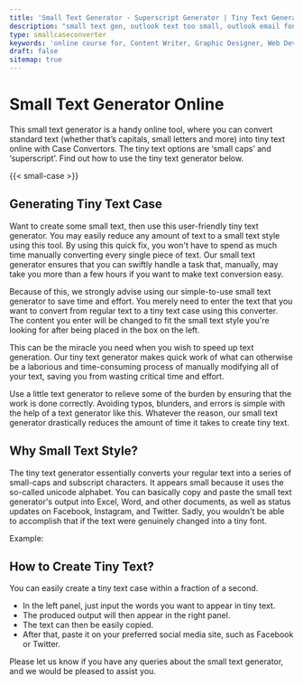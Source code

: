 ```yaml
---
title: 'Small Text Generator - Superscript Generator | Tiny Text Generator'
description: "small text gen, outlook text too small, outlook email font too small, small caps text generator, small caps font, quizlet, convert to small text online free"
type: smallcaseconverter
keywords: 'online course for, Content Writer, Graphic Designer, Web Developer, Software Engineer, Frontend Developer graphic designer, UI designer, digital marketing'
draft: false
sitemap: true
---
```


# Small Text Generator Online

This small text generator is a handy online tool, where you can convert standard text (whether that’s capitals, small letters and more) into tiny text online with Case Convertors. The tiny text options are ‘small caps’ and ‘superscript’. Find out how to use the tiny text generator below.

{{< small-case >}}

## Generating Tiny Text Case 
Want to create some small text, then use this user-friendly tiny text generator. You may easily reduce any amount of text to a small text style using this tool. By using this quick fix, you won't have to spend as much time manually converting every single piece of text. Our small text generator ensures that you can swiftly handle a task that, manually, may take you more than a few hours if you want to make text conversion easy.

Because of this, we strongly advise using our simple-to-use small text generator to save time and effort. You merely need to enter the text that you want to convert from regular text to a tiny text case using this converter. The content you enter will be changed to fit the small text style you're looking for after being placed in the box on the left.

This can be the miracle you need when you wish to speed up text generation. Our tiny text generator makes quick work of what can otherwise be a laborious and time-consuming process of manually modifying all of your text, saving you from wasting critical time and effort.

Use a little text generator to relieve some of the burden by ensuring that the work is done correctly. Avoiding typos, blunders, and errors is simple with the help of a text generator like this. Whatever the reason, our small text generator drastically reduces the amount of time it takes to create tiny text.

## Why Small Text Style?
The tiny text generator essentially converts your regular text into a series of small-caps and subscript characters. It appears small because it uses the so-called unicode alphabet. You can basically copy and paste the small text generator's output into Excel, Word, and other documents, as well as status updates on Facebook, Instagram, and Twitter. Sadly, you wouldn't be able to accomplish that if the text were genuinely changed into a tiny font.

Example: 

## How to Create Tiny Text?
You can easily create a tiny text case within a fraction of a second. 

* In the left panel, just input the words you want to appear in tiny text. 
* The produced output will then appear in the right panel. 
* The text can then be easily copied.
* After that, paste it on your preferred social media site, such as Facebook or Twitter.

Please let us know if you have any queries about the small text generator, and we would be pleased to assist you.

